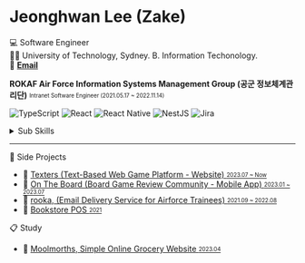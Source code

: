 # Jeonghwan Lee (Zake)
💻 Software Engineer   
👨‍🎓 University of Technology, Sydney. B. Information Techonology.  
📌 **[Email](mailto:floatim00@gmail.com)**

**ROKAF Air Force Information Systems Management Group (공군 정보체계관리단)** <sub><sup> Intranet Software Engineer (2021.05.17 ~ 2022.11.14)</sup></sub>

![TypeScript](https://img.shields.io/badge/-TypeScript-3178C6?style=flat-square&logo=TypeScript&logoColor=white)
![React](https://img.shields.io/badge/react-%2320232a.svg?style=flat-square&logo=react&logoColor=%2361DAFB)
![React Native](https://img.shields.io/badge/react_native-%2320232a.svg?style=flat-square&logo=react&logoColor=%2361DAFB)
![NestJS](https://img.shields.io/badge/nestjs-%23E0234E.svg?style=flat-square&logo=nestjs&logoColor=white)
![Jira](https://img.shields.io/badge/jira-%230A0FFF.svg?style=flat-square&logo=jira&logoColor=white)

<details>
<summary>Sub Skills</summary>
<p></p>

![Java](https://img.shields.io/badge/-Java-%23ED8B00?style=flat-square&logo=Java&logoColor=white)
![Spring](https://img.shields.io/badge/-Spring-6DB33F?style=flat-square&logo=Spring&logoColor=white)
![Vue.js](https://img.shields.io/badge/vuejs-%2335495e.svg?style=flat-square&logo=vuedotjs&logoColor=%234FC08D)
![MySQL](https://img.shields.io/badge/-MySQL-00758F?style=flat-square&logo=mysql&logoColor=white)

</details>

___

📁 Side Projects
- 📃 [Texters (Text-Based Web Game Platform - Website) <sub><sup>2023.07 ~ Now</sup></sub>](https://www.texters.io)
- 📃 [On The Board (Board Game Review Community - Mobile App) <sub><sup>2023.01 ~ 2023.07</sup></sub>](https://github.com/super-board/app)
- 📃 [rooka, (Email Delivery Service for Airforce Trainees) <sub><sup>2021.09 ~ 2022.08</sup></sub>](https://github.com/zake-dev/rooka-web-front)
- 📃 [Bookstore POS <sub><sup>2021</sup></sub>](https://github.com/zake-dev/bookstore-pos-react)

📋 Study
- 📃 [Moolmorths, Simple Online Grocery Website <sub><sup>2023.04</sup></sub>](https://github.com/zake-dev/online-grocery-store-webapp)

<!---
[![zale-dev's github stats](https://github-readme-stats.vercel.app/api?username=zake-dev)](https://github.com/zake-dev)
[![Top Langs](https://github-readme-stats.vercel.app/api/top-langs/?username=zake-dev&layout=compact)](https://github.com/zake-dev/github-readme-stats)
-->
